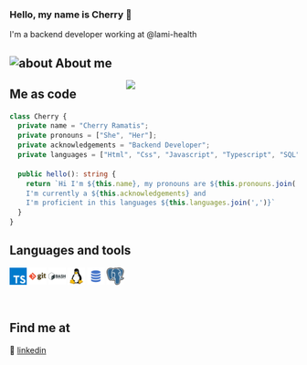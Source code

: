 ### Hello, my name is Cherry 💃

I'm a backend developer working at @lami-health

## <img width="45" alt="about" src="https://raw.github.com/elizarov/elizarov/master/about.png"> About me

<img align="right" width="300" src="https://i2.wp.com/allhtaccess.info/wp-content/uploads/2018/03/programming.gif?fit=1281%2C716&ssl=1" />

## Me as code

```typescript
class Cherry {
  private name = "Cherry Ramatis";
  private pronouns = ["She", "Her"];
  private acknowledgements = "Backend Developer";
  private languages = ["Html", "Css", "Javascript", "Typescript", "SQL", "POSIX Shell", "Bash Shell", "Golang", "Elixir"];
  
  public hello(): string {
    return `Hi I'm ${this.name}, my pronouns are ${this.pronouns.join(',')}, 
    I'm currently a ${this.acknowledgements} and 
    I'm proficient in this languages ${this.languages.join(',')}`
  }
}
```

## **Languages and tools**  

<code><img height="30" src="https://raw.githubusercontent.com/github/explore/80688e429a7d4ef2fca1e82350fe8e3517d3494d/topics/typescript/typescript.png"></code>
<code><img height="30" src="https://raw.githubusercontent.com/github/explore/80688e429a7d4ef2fca1e82350fe8e3517d3494d/topics/git/git.png"></code>
<code><img height="30" src="https://raw.githubusercontent.com/github/explore/80688e429a7d4ef2fca1e82350fe8e3517d3494d/topics/bash/bash.png"></code>
<code><img height="30" src="https://raw.githubusercontent.com/github/explore/80688e429a7d4ef2fca1e82350fe8e3517d3494d/topics/linux/linux.png"></code>
<code><img height="30" src="https://raw.githubusercontent.com/github/explore/80688e429a7d4ef2fca1e82350fe8e3517d3494d/topics/sql/sql.png"></code>
<code><img height="30" src="https://raw.githubusercontent.com/github/explore/80688e429a7d4ef2fca1e82350fe8e3517d3494d/topics/postgresql/postgresql.png"></code>

[linkedin]: https://www.linkedin.com/in/cherryramatis/
<br>

## Find me at

👔 [linkedin][linkedin]
